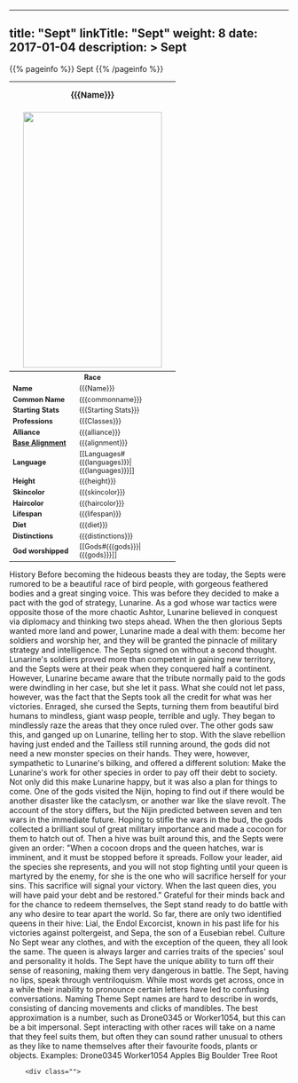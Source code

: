 
---
title: "Sept"
linkTitle: "Sept"
weight: 8
date: 2017-01-04
description: >
 Sept
---

{{% pageinfo %}}
Sept
{{% /pageinfo %}}

<table class="infobox" style="font-size:89%; width:300px;">
<tbody>
<tr><th colspan="2" class="color1" style="font-size:120%; padding:1em;">{{{Name}}}</th></tr>
<tr style="text-align:center;"><td colspan="2" style="padding:0.5em;"><img src="https://www.fallofanempire.com/img/races/sept.png" width="250" height="461"></td></tr>
<tr><th colspan="2" class="color1"> Race</th></tr>
<tr><td style="width:40%;"> <b>Name</b></td><td style="width:60%;"> {{{Name}}}</td></tr>
<tr><td> <b>Common Name</b></td><td> {{{commonname}}}</td></tr>
<tr><td> <b>Starting Stats</b></td><td> {{{Starting Stats}}}</td></tr>
<tr><td> <b>Professions</b></td><td> {{{Classes}}}</td></tr>
<tr><td> <b>Alliance</b></td><td> {{{alliance}}}</td></tr>
<tr><td> <b><a href="/wiki/Base_Alignment" title="Base Alignment">Base Alignment</a></b></td><td> {{{alignment}}}</td></tr>
<tr><td> <b>Language</b></td><td> [[Languages#{{{languages}}}|{{{languages}}}]]</td></tr>
<tr><td> <b>Height</b></td><td> {{{height}}}</td></tr>
<tr><td> <b>Skincolor</b></td><td> {{{skincolor}}}</td></tr>
<tr><td> <b>Haircolor</b></td><td> {{{haircolor}}}</td></tr>
<tr><td> <b>Lifespan</b></td><td> {{{lifespan}}}</td></tr>
<tr><td> <b>Diet</b></td><td> {{{diet}}}</td></tr>
<tr><td> <b>Distinctions</b></td><td> {{{distinctions}}}</td></tr>
<tr><td> <b>God worshipped</b></td><td> [[Gods#{{{gods}}}|{{{gods}}}]]</td></tr>
</tbody>
</table>

History  Before becoming the hideous beasts they are today, the Septs were rumored to be a beautiful race of bird people, with gorgeous feathered bodies and a great singing voice. This was before they decided to make a pact with the god of strategy, Lunarine. As a god whose war tactics were opposite those of the more chaotic Ashtor, Lunarine believed in conquest via diplomacy and thinking two steps ahead. When the then glorious Septs wanted more land and power, Lunarine made a deal with them: become her soldiers and worship her, and they will be granted the pinnacle of military strategy and intelligence. The Septs signed on without a second thought. Lunarine's soldiers proved more than competent in gaining new territory, and the Septs were at their peak when they conquered half a continent. However, Lunarine became aware that the tribute normally paid to the gods were dwindling in her case, but she let it pass. What she could not let pass, however, was the fact that the Septs took all the credit for what was her victories.  Enraged, she cursed the Septs, turning them from beautiful bird humans to mindless, giant wasp people, terrible and ugly. They began to mindlessly raze the areas that they once ruled over. The other gods saw this, and ganged up on Lunarine, telling her to stop. With the slave rebellion having just ended and the Tailless still running around, the gods did not need a new monster species on their hands. They were, however, sympathetic to Lunarine's bilking, and offered a different solution: Make the Lunarine's work for other species in order to pay off their debt to society. Not only did this make Lunarine happy, but it was also a plan for things to come.  One of the gods visited the Nijin, hoping to find out if there would be another disaster like the cataclysm, or another war like the slave revolt. The account of the story differs, but the Nijin predicted between seven and ten wars in the immediate future. Hoping to stifle the wars in the bud, the gods collected a brilliant soul of great military importance and made a cocoon for them to hatch out of. Then a hive was built around this, and the Septs were given an order: "When a cocoon drops and the queen hatches, war is imminent, and it must be stopped before it spreads. Follow your leader, aid the species she represents, and you will not stop fighting until your queen is martyred by the enemy, for she is the one who will sacrifice herself for your sins. This sacrifice will signal your victory. When the last queen dies, you will have paid your debt and be restored." Grateful for their minds back and for the chance to redeem themselves, the Sept stand ready to do battle with any who desire to tear apart the world. So far, there are only two identified queens in their hive: Lial, the Endol Excorcist, known in his past life for his victories against poltergeist, and Sepa, the son of a Eusebian rebel.   Culture  No Sept wear any clothes, and with the exception of the queen, they all look the same. The queen is always larger and carries traits of the species' soul and personality it holds. The Sept have the unique ability to turn off their sense of reasoning, making them very dangerous in battle.  The Sept, having no lips, speak through ventriloquism. While most words get across, once in a while their inability to pronounce certain letters have led to confusing conversations.   Naming Theme  Sept names are hard to describe in words, consisting of dancing movements and clicks of mandibles. The best approximation is a number, such as Drone0345 or Worker1054, but this can be a bit impersonal. Sept interacting with other races will take on a name that they feel suits them, but often they can sound rather unusual to others as they like to name themselves after their favourite foods, plants or objects.  Examples:  Drone0345  Worker1054  Apples  Big Boulder  Tree Root

        <div class="">


 

  


        

